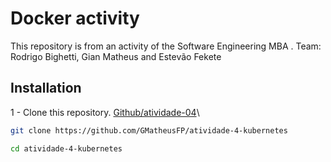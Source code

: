 # Docker activity

This repository is from an activity of the Software Engineering MBA .
Team: Rodrigo Bighetti, Gian Matheus and Estevão Fekete

## Installation

1 - Clone this repository. [Github/atividade-04](https://github.com/GMatheusFP/atividade-4-kubernetes)\


```bash
git clone https://github.com/GMatheusFP/atividade-4-kubernetes
```

```bash
cd atividade-4-kubernetes
```
